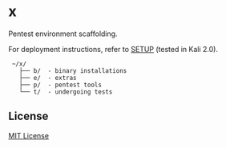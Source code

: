 # x

Pentest environment scaffolding.

For deployment instructions, refer to [SETUP](SETUP.md) (tested in Kali 2.0).

```
 ~/x/
   ├── b/  - binary installations
   ├── e/  - extras
   ├── p/  - pentest tools
   └── t/  - undergoing tests
```

## License

[MIT License](https://github.com/twbs/bootstrap/blob/master/LICENSE)
